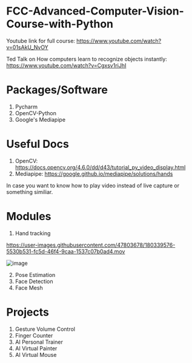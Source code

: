 # FCC-Advanced-Computer-Vision-Course-with-Python
Youtube link for full course: https://www.youtube.com/watch?v=01sAkU_NvOY

Ted Talk on How computers learn to recognize objects instantly: https://www.youtube.com/watch?v=Cgxsv1riJhI

# Packages/Software
1. Pycharm
2. OpenCV-Python
3. Google's Mediapipe

# Useful Docs
1. OpenCV: https://docs.opencv.org/4.6.0/dd/d43/tutorial_py_video_display.html
2. Mediapipe: https://google.github.io/mediapipe/solutions/hands

In case you want to know how to play video instead of live capture or something similiar. 

# Modules
1. Hand tracking

https://user-images.githubusercontent.com/47803678/180339576-5530b531-fc5d-46f4-9caa-1537c07b0ad4.mov

![image](https://user-images.githubusercontent.com/47803678/180485426-3708c527-d94c-46a2-8fdf-16b8407b032b.png)


2. Pose Estimation
3. Face Detection
4. Face Mesh

# Projects
1. Gesture Volume Control
2. Finger Counter
3. AI Personal Trainer
4. AI Virtual Painter
5. AI Virtual Mouse

